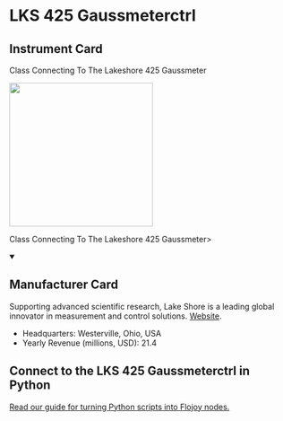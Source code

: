 
# LKS 425 Gaussmeterctrl

## Instrument Card

<div className="flex">

<div>

Class Connecting To The Lakeshore 425 Gaussmeter

</div>

<img width="256" src="docs/Instruments/Multimeters/LKS-425-Gaussmeterctrl/LKS-425-Gaussmeterctrl.jpg"/>

</div>

Class Connecting To The Lakeshore 425 Gaussmeter>

<details open>
<summary><h2>Manufacturer Card</h2></summary>

Supporting advanced scientific research, Lake Shore is a leading global innovator in measurement and control solutions. <a href="https://www.lakeshore.com/home">Website</a>.

<ul>
  <li>Headquarters: Westerville, Ohio, USA</li>
  <li>Yearly Revenue (millions, USD): 21.4</li>
</ul>
</details>

## Connect to the LKS 425 Gaussmeterctrl in Python

[Read our guide for turning Python scripts into Flojoy nodes.](https://docs.flojoy.ai/custom-nodes/creating-custom-node/)



